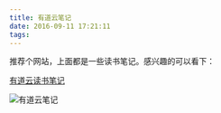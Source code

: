 ```yaml
---
title: 有道云笔记
date: 2016-09-11 17:21:11
tags:
---
```

推荐个网站，上面都是一些读书笔记。感兴趣的可以看下：

[有道云读书笔记](http://note.youdao.com/dushu/web/index.html)

![有道云笔记](http://ww1.sinaimg.cn/mw690/806587e3jw1f59yi85evmj20hs0vm45r.jpg "YNote")